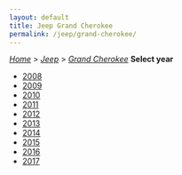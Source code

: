 ```yaml
---
layout: default
title: Jeep Grand Cherokee
permalink: /jeep/grand-cherokee/
---
```

[*Home*](/) > [*Jeep*](/jeep/) > [*Grand Cherokee*](/jeep/grand-cherokee/)
**Select year**
- [2008](/jeep/grand-cherokee/2008/)
- [2009](/jeep/grand-cherokee/2009/)
- [2010](/jeep/grand-cherokee/2010/)
- [2011](/jeep/grand-cherokee/2011/)
- [2012](/jeep/grand-cherokee/2012/)
- [2013](/jeep/grand-cherokee/2013/)
- [2014](/jeep/grand-cherokee/2014/)
- [2015](/jeep/grand-cherokee/2015/)
- [2016](/jeep/grand-cherokee/2016/)
- [2017](/jeep/grand-cherokee/2017/)